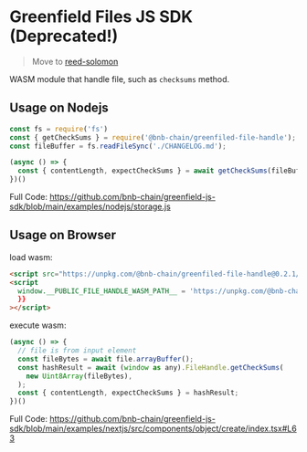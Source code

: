 # Greenfield Files JS SDK (Deprecated!)

> Move to [reed-solomon](../reed-solomon/README.md)

WASM module that handle file, such as `checksums` method.

## Usage on Nodejs

```javascript
const fs = require('fs')
const { getCheckSums } = require('@bnb-chain/greenfiled-file-handle');
const fileBuffer = fs.readFileSync('./CHANGELOG.md');

(async () => {
  const { contentLength, expectCheckSums } = await getCheckSums(fileBuffer);
})()
```

Full Code: https://github.com/bnb-chain/greenfield-js-sdk/blob/main/examples/nodejs/storage.js

## Usage on Browser

load wasm:

```html
<script src="https://unpkg.com/@bnb-chain/greenfiled-file-handle@0.2.1/dist/browser/umd/index.js"></script>
<script
  window.__PUBLIC_FILE_HANDLE_WASM_PATH__ = 'https://unpkg.com/@bnb-chain/greenfiled-file-handle@0.2.1/dist/node/file-handle.wasm'`,
  }}
></script>
```

execute wasm:

```javascript
(async () => {
  // file is from input element
  const fileBytes = await file.arrayBuffer();
  const hashResult = await (window as any).FileHandle.getCheckSums(
    new Uint8Array(fileBytes),
  );
  const { contentLength, expectCheckSums } = hashResult;
})()
```

Full Code: https://github.com/bnb-chain/greenfield-js-sdk/blob/main/examples/nextjs/src/components/object/create/index.tsx#L63

